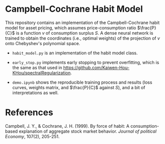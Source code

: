 # Campbell-Cochrane Habit Model

This repository contains an implementation of the Campbell-Cochrane habit model for asset pricing, which assumes price-consumption ratio $\frac{P}{C}$ is a function $v$ of consumption surplus $S$. A dense neural network is trained to obtain the coordinates (i.e., optimal weights) of the projection of $v$ onto Chebyshev's polynomial space.

- `habit_model.py` is an implementation of the habit model class. 

- `early_stop.py` implements early stopping to prevent overfitting, which is the same as that used in https://github.com/Kaiwen-Hou-KHou/spectralRegularization. 

- `demo.ipynb` shows the reproducible training process and results (loss curves, weights matrix, and $\frac{P}{C}$ against $S$), and a bit of interpretations as well.




# References

Campbell, J. Y., & Cochrane, J. H. (1999). By force of habit: A consumption-based explanation of aggregate stock market behavior. <i>Journal of political Economy</i>, 107(2), 205-251.
